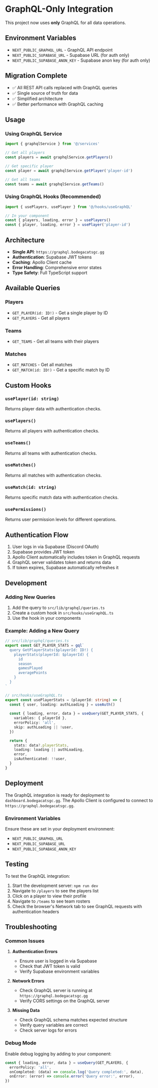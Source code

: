 # GraphQL-Only Integration

This project now uses **only** GraphQL for all data operations.

## Environment Variables

- `NEXT_PUBLIC_GRAPHQL_URL` - GraphQL API endpoint
- `NEXT_PUBLIC_SUPABASE_URL` - Supabase URL (for auth only)
- `NEXT_PUBLIC_SUPABASE_ANON_KEY` - Supabase anon key (for auth only)

## Migration Complete

- ✅ All REST API calls replaced with GraphQL queries
- ✅ Single source of truth for data
- ✅ Simplified architecture
- ✅ Better performance with GraphQL caching

## Usage

### Using GraphQL Service

```typescript
import { graphqlService } from '@/services'

// Get all players
const players = await graphqlService.getPlayers()

// Get specific player
const player = await graphqlService.getPlayer('player-id')

// Get all teams
const teams = await graphqlService.getTeams()
```

### Using GraphQL Hooks (Recommended)

```typescript
import { usePlayers, usePlayer } from '@/hooks/useGraphQL'

// In your component
const { players, loading, error } = usePlayers()
const { player, loading, error } = usePlayer('player-id')
```

## Architecture

- **Single API**: `https://graphql.bodegacatsgc.gg`
- **Authentication**: Supabase JWT tokens
- **Caching**: Apollo Client cache
- **Error Handling**: Comprehensive error states
- **Type Safety**: Full TypeScript support

## Available Queries

### Players

- `GET_PLAYER(id: ID!)` - Get a single player by ID
- `GET_PLAYERS` - Get all players

### Teams

- `GET_TEAMS` - Get all teams with their players

### Matches

- `GET_MATCHES` - Get all matches
- `GET_MATCH(id: ID!)` - Get a specific match by ID

## Custom Hooks

### `usePlayer(id: string)`

Returns player data with authentication checks.

### `usePlayers()`

Returns all players with authentication checks.

### `useTeams()`

Returns all teams with authentication checks.

### `useMatches()`

Returns all matches with authentication checks.

### `useMatch(id: string)`

Returns specific match data with authentication checks.

### `usePermissions()`

Returns user permission levels for different operations.

## Authentication Flow

1. User logs in via Supabase (Discord OAuth)
2. Supabase provides JWT token
3. Apollo Client automatically includes token in GraphQL requests
4. GraphQL server validates token and returns data
5. If token expires, Supabase automatically refreshes it

## Development

### Adding New Queries

1. Add the query to `src/lib/graphql/queries.ts`
2. Create a custom hook in `src/hooks/useGraphQL.ts`
3. Use the hook in your components

### Example: Adding a New Query

```typescript
// src/lib/graphql/queries.ts
export const GET_PLAYER_STATS = gql`
  query GetPlayerStats($playerId: ID!) {
    playerStats(playerId: $playerId) {
      id
      season
      gamesPlayed
      averagePoints
    }
  }
`

// src/hooks/useGraphQL.ts
export const usePlayerStats = (playerId: string) => {
  const { user, loading: authLoading } = useAuth()
  
  const { loading, error, data } = useQuery(GET_PLAYER_STATS, {
    variables: { playerId },
    errorPolicy: 'all',
    skip: authLoading || !user,
  })

  return {
    stats: data?.playerStats,
    loading: loading || authLoading,
    error,
    isAuthenticated: !!user,
  }
}
```

## Deployment

The GraphQL integration is ready for deployment to `dashboard.bodegacatsgc.gg`. The Apollo Client is configured to connect to `https://graphql.bodegacatsgc.gg`.

### Environment Variables

Ensure these are set in your deployment environment:

- `NEXT_PUBLIC_GRAPHQL_URL`
- `NEXT_PUBLIC_SUPABASE_URL`
- `NEXT_PUBLIC_SUPABASE_ANON_KEY`

## Testing

To test the GraphQL integration:

1. Start the development server: `npm run dev`
2. Navigate to `/players` to see the players list
3. Click on a player to view their profile
4. Navigate to `/teams` to see team rosters
5. Check the browser's Network tab to see GraphQL requests with authentication headers

## Troubleshooting

### Common Issues

1. **Authentication Errors**
   - Ensure user is logged in via Supabase
   - Check that JWT token is valid
   - Verify Supabase environment variables

2. **Network Errors**
   - Check GraphQL server is running at `https://graphql.bodegacatsgc.gg`
   - Verify CORS settings on the GraphQL server

3. **Missing Data**
   - Check GraphQL schema matches expected structure
   - Verify query variables are correct
   - Check server logs for errors

### Debug Mode

Enable debug logging by adding to your component:

```typescript
const { loading, error, data } = useQuery(GET_PLAYERS, {
  errorPolicy: 'all',
  onCompleted: (data) => console.log('Query completed:', data),
  onError: (error) => console.error('Query error:', error),
})
```
